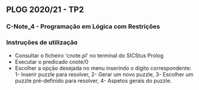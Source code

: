 ## PLOG 2020/21 - TP2
### C-Note_4 - Programação em Lógica com Restrições

### Instruções de utilização
- Consultar o ficheiro 'cnote.pl' no terminal do SICStus Prolog
- Executar o predicado cnote/0
- Escolher a opção desejada no menu inserindo o dígito correspondente: 1- Inserir puzzle para resolver, 2- Gerar um novo puzzle, 3- Escolher um puzzle pré-definido para resolver, 4- Aspetos gerais do puzzle.

